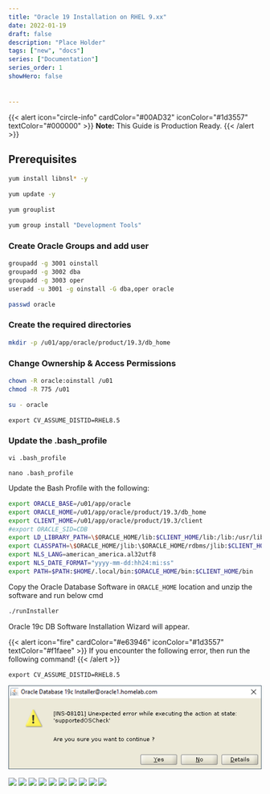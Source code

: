 ```yaml
---
title: "Oracle 19 Installation on RHEL 9.xx"
date: 2022-01-19
draft: false
description: "Place Holder"
tags: ["new", "docs"]
series: ["Documentation"]
series_order: 1
showHero: false


---
```




{{< alert icon="circle-info" cardColor="#00AD32" iconColor="#1d3557" textColor="#000000" >}}
**Note:** This Guide is Production Ready.
{{< /alert >}}



## Prerequisites
```bash
yum install libnsl* -y
```

```bash
yum update -y
```
``` bash title="To check if Development Tools are installed"
yum grouplist
```

```bash title="If Development tools have not been installed"
yum group install "Development Tools"

```


### Create Oracle Groups and add user
```bash
groupadd -g 3001 oinstall
groupadd -g 3002 dba
groupadd -g 3003 oper
useradd -u 3001 -g oinstall -G dba,oper oracle
```

```bash
passwd oracle
```

### Create the required directories
```bash
mkdir -p /u01/app/oracle/product/19.3/db_home
```

### Change Ownership & Access Permissions
```bash
chown -R oracle:oinstall /u01
chmod -R 775 /u01
```

```bash title="Login with Oracle User"
su - oracle
```

```
export CV_ASSUME_DISTID=RHEL8.5
```

### Update the .bash_profile
```title="Using vi editor"
vi .bash_profile
```
```title="Using vi editor"
nano .bash_profile
```

Update the Bash Profile with the following:
```bash
export ORACLE_BASE=/u01/app/oracle
export ORACLE_HOME=/u01/app/oracle/product/19.3/db_home
export CLIENT_HOME=/u01/app/oracle/product/19.3/client
#export ORACLE_SID=CDB
export LD_LIBRARY_PATH=\$ORACLE_HOME/lib:$CLIENT_HOME/lib:/lib:/usr/lib
export CLASSPATH=\$ORACLE_HOME/jlib:\$ORACLE_HOME/rdbms/jlib:$CLIENT_HOME/rdbms/jlib$
export NLS_LANG=american_america.al32utf8
export NLS_DATE_FORMAT="yyyy-mm-dd:hh24:mi:ss"
export PATH=$PATH:$HOME/.local/bin:$ORACLE_HOME/bin:$CLIENT_HOME/bin
```


Copy the Oracle Database Software in `ORACLE_HOME` location and unzip the software and run below cmd
```bash
./runInstaller
```


Oracle 19c DB Software Installation Wizard will appear.


{{< alert icon="fire" cardColor="#e63946" iconColor="#1d3557" textColor="#f1faee" >}}
If you encounter the following error, then run the following command!
{{< /alert >}}

```
export CV_ASSUME_DISTID=RHEL8.5
```

![](os_error.png)


![](https://i.imgur.com/hLbY4kt.png)
![](https://i.imgur.com/9xuINtL.png)
![](https://i.imgur.com/7ENP9hM.png)
![](https://i.imgur.com/zZuWJvU.png)
![](https://i.imgur.com/sIBXEQj.png)
![](https://i.imgur.com/Ce16Gfa.png)
![](https://i.imgur.com/FlGhzv7.png)
![](https://i.imgur.com/26mtUOY.png)
![](https://i.imgur.com/YCsy1Kz.png)
![](https://i.imgur.com/d8La3WB.png)





